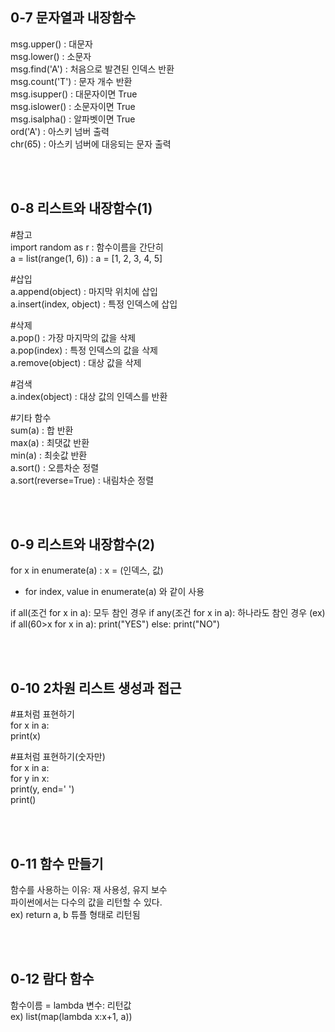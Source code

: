 ## 0-7 문자열과 내장함수 

msg.upper() : 대문자  
msg.lower() : 소문자  
msg.find('A') : 처음으로 발견된 인덱스 반환  
msg.count('T') :  문자 개수 반환  
msg.isupper() : 대문자이면 True  
msg.islower() : 소문자이면 True  
msg.isalpha() : 알파벳이면 True  
ord('A') : 아스키 넘버 출력  
chr(65) : 아스키 넘버에 대응되는 문자 출력  
  
<br>
<br>

## 0-8 리스트와 내장함수(1) 

#참고  
import random as r : 함수이름을 간단히  
a = list(range(1, 6)) : a = [1, 2, 3, 4, 5]  

#삽입  
a.append(object) : 마지막 위치에 삽입  
a.insert(index, object) : 특정 인덱스에 삽입  

#삭제  
a.pop() : 가장 마지막의 값을 삭제  
a.pop(index) : 특정 인덱스의 값을 삭제  
a.remove(object) : 대상 값을 삭제  

#검색  
a.index(object) : 대상 값의 인덱스를 반환   

#기타 함수  
sum(a) : 합 반환   
max(a) : 최댓값 반환  
min(a) : 최솟값 반환   
a.sort() : 오름차순 정렬  
a.sort(reverse=True) : 내림차순 정렬   

<br>
<br>

## 0-9 리스트와 내장함수(2)

for x in enumerate(a) : x = (인덱스, 값)  
- for index, value in enumerate(a) 와 같이 사용

if all(조건 for x in a): 모두 참인 경우
if any(조건 for x in a): 하나라도 참인 경우
(ex)
if all(60>x for x in a):
	print("YES")
else:
	print("NO") 

<br>
<br>

## 0-10 2차원 리스트 생성과 접근


#표처럼 표현하기  
for x in a:  
	print(x)  

#표처럼 표현하기(숫자만)  
for x in a:  
	for y in x:  
		print(y, end=' ')  
	print()  


<br>
<br>

## 0-11 함수 만들기

함수를 사용하는 이유: 재 사용성, 유지 보수     
파이썬에서는 다수의 값을 리턴할 수 있다.   
ex) return a, b 튜플 형태로 리턴됨  


<br>
<br>

## 0-12 람다 함수

함수이름 = lambda 변수: 리턴값   
ex) list(map(lambda x:x+1, a))  
